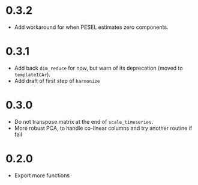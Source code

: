 # 0.3.2

* Add workaround for when PESEL estimates zero components.

# 0.3.1

* Add back `dim_reduce` for now, but warn of its deprecation (moved to `templateICAr`).
* Add draft of first step of `harmonize`

# 0.3.0

* Do not transpose matrix at the end of `scale_timeseries`.
* More robust PCA, to handle co-linear columns and try another routine if fail

# 0.2.0

* Export more functions